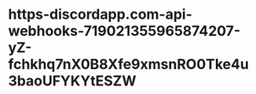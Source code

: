 # https-discordapp.com-api-webhooks-719021355965874207-yZ-fchkhq7nX0B8Xfe9xmsnRO0Tke4u3baoUFYKYtESZW